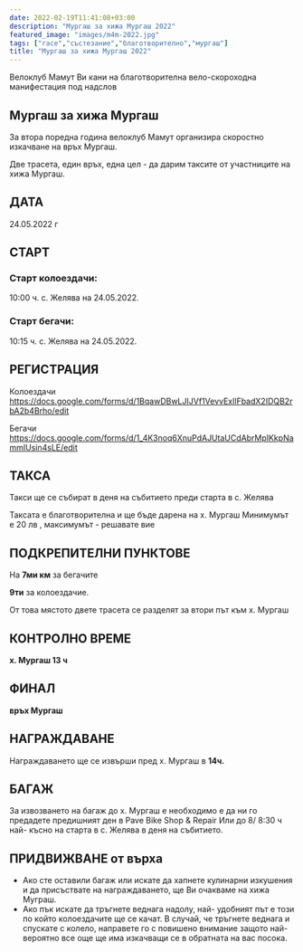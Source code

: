 ```yaml
---
date: 2022-02-19T11:41:08+03:00
description: "Мургаш за хижа Мургаш 2022"
featured_image: "images/m4m-2022.jpg"
tags: ["race","състезание","благотворително","мургаш"]
title: "Мургаш за хижа Мургаш 2022"
---
```


Велоклуб Мамут Ви кани на
благотворителна вело-скороходна манифестация под надслов

## **Мургаш за хижа Мургаш**

За втора поредна година велоклуб Мамут организира скоростно изкачване на връх Мургаш.

Две трасета, един връх, една цел - да дарим таксите от участниците на хижа Мургаш.

## ДАТА

24.05.2022 г

## СТАРТ
### Старт колоездачи:
10:00 ч. с. Желява на 24.05.2022.
### Старт бегачи:
10:15 ч. с. Желява на 24.05.2022.

## РЕГИСТРАЦИЯ
Колоездачи https://docs.google.com/forms/d/1BqawDBwLJIJVf1VevvExIlFbadX2IDQB2rbA2b4Brho/edit

Бегачи https://docs.google.com/forms/d/1_4K3noq6XnuPdAJUtaUCdAbrMpIKkpNammIUsin4sLE/edit

## ТАКСА
Такси ще се събират в деня на събитието преди старта в с. Желява

Таксата е благотворителна и ще бъде дарена на х. Мургаш
Минимумът е 20 лв , максимумът - решавате вие

## ПОДКРЕПИТЕЛНИ ПУНКТОВЕ
На 
**7ми км** за бегачите

**9ти** за колоездачие. 

От това мястото двете трасета се разделят за втори път към х. Мургаш

## КОНТРОЛНО ВРЕМЕ
**х. Мургаш 13 ч**

## ФИНАЛ
**връх Мургаш**

## НАГРАЖДАВАНЕ
Награждаването ще се извърши пред х. Мургаш в **14ч.**

## БАГАЖ
За извозването на багаж до х. Мургаш е
необходимо е да ни го предадете
предишният ден в Pave Bike Shop & Repair
Или до 8/ 8:30 ч най- късно на старта в с. Желява в деня на събитието.

## ПРИДВИЖВАНЕ от върха
- Ако сте оставили багаж или искате да хапнете кулинарни изкушения и да присъствате на награждаването, ще Ви очакваме на хижа Муграш.
- Ако пък искате да тръгнете веднага надолу, най- удобният път е този по който колоездачите ще се качат. В случай, че тръгнете веднага и спускате с колело, направете го с повишено внимание защото най- вероятно все още ще има изкачващи се в обратната на вас посока.
